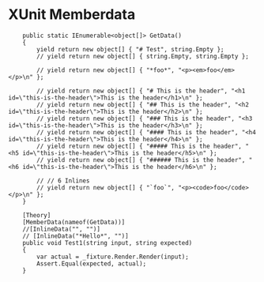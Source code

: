 # XUnit Memberdata


        public static IEnumerable<object[]> GetData()
        {
            yield return new object[] { "# Test", string.Empty };
            // yield return new object[] { string.Empty, string.Empty };

            // yield return new object[] { "*foo*", "<p><em>foo</em></p>\n" };

            // yield return new object[] { "# This is the header", "<h1 id=\"this-is-the-header\">This is the header</h1>\n" };
            // yield return new object[] { "## This is the header", "<h2 id=\"this-is-the-header\">This is the header</h2>\n" };
            // yield return new object[] { "### This is the header", "<h3 id=\"this-is-the-header\">This is the header</h3>\n" };
            // yield return new object[] { "#### This is the header", "<h4 id=\"this-is-the-header\">This is the header</h4>\n" };
            // yield return new object[] { "##### This is the header", "<h5 id=\"this-is-the-header\">This is the header</h5>\n" };
            // yield return new object[] { "###### This is the header", "<h6 id=\"this-is-the-header\">This is the header</h6>\n" };

            // // 6 Inlines
            // yield return new object[] { "`foo`", "<p><code>foo</code></p>\n" };
        }

        [Theory]
        [MemberData(nameof(GetData))]
        //[InlineData("", "")]
        // [InlineData("*Hello*", "")]
        public void Test1(string input, string expected)
        {
            var actual = _fixture.Render.Render(input);
            Assert.Equal(expected, actual);
        }
